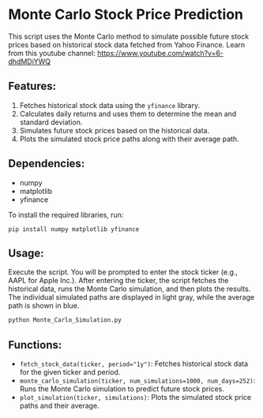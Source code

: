 # Monte Carlo Stock Price Prediction

This script uses the Monte Carlo method to simulate possible future stock prices based on historical stock data fetched from Yahoo Finance. Learn from this youtube channel: https://www.youtube.com/watch?v=6-dhdMDiYWQ

## Features:

1. Fetches historical stock data using the `yfinance` library.
2. Calculates daily returns and uses them to determine the mean and standard deviation.
3. Simulates future stock prices based on the historical data.
4. Plots the simulated stock price paths along with their average path.

## Dependencies:

- numpy
- matplotlib
- yfinance

To install the required libraries, run:
```
pip install numpy matplotlib yfinance
```

## Usage:

Execute the script. You will be prompted to enter the stock ticker (e.g., AAPL for Apple Inc.). After entering the ticker, the script fetches the historical data, runs the Monte Carlo simulation, and then plots the results. The individual simulated paths are displayed in light gray, while the average path is shown in blue.

```python
python Monte_Carlo_Simulation.py
```

## Functions:

- `fetch_stock_data(ticker, period="1y")`: Fetches historical stock data for the given ticker and period.
- `monte_carlo_simulation(ticker, num_simulations=1000, num_days=252)`: Runs the Monte Carlo simulation to predict future stock prices.
- `plot_simulation(ticker, simulations)`: Plots the simulated stock price paths and their average.
